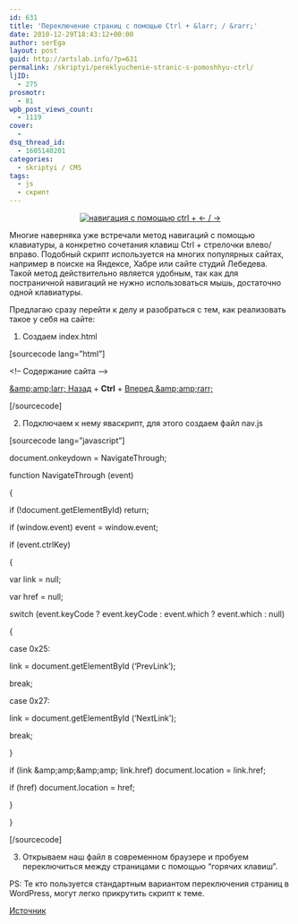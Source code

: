 ```yaml
---
id: 631
title: 'Переключение страниц с помощью Ctrl + &larr; / &rarr;'
date: 2010-12-29T18:43:12+00:00
author: serEga
layout: post
guid: http://artslab.info/?p=631
permalink: /skriptyi/pereklyuchenie-stranic-s-pomoshhyu-ctrl/
ljID:
  - 275
prosmotr:
  - 81
wpb_post_views_count:
  - 1119
cover:
  -
dsq_thread_id:
  - 1605140201
categories:
  - skriptyi / CMS
tags:
  - js
  - скрипт
---
```

<center>
  <a href="http://artslab.info/wp-content/uploads/navigation.jpg"><img src="http://artslab.info/wp-content/uploads/navigation.jpg" alt="навигация с помощью ctrl + &larr; / &rarr;" title="navigation" /></a>
</center>

Многие наверняка уже встречали метод навигаций с помощью клавиатуры, а конкретно сочетания клавиш Ctrl + стрелочки влево/вправо. Подобный скрипт используется на многих популярных сайтах, например в поиске на Яндексе, Хабре или сайте студий Лебедева. Такой метод действительно является удобным, так как для постраничной навигаций не нужно использоваться мышь, достаточно одной клавиатуры.

Предлагаю сразу перейти к делу и разобраться с тем, как реализовать такое у себя на сайте:

1. Создаем index.html

[sourcecode lang=&#8221;html&#8221;]<html>

<head>

<script type="text/javascript" src="nav.js"></script>

<link rel="prev" href="page-1.html" id="NextLink" />

<link rel="next" href="page-3.html" id="PrevLink" />

</head>

<body>

<!&#8211; Содержание сайта &#8211;>

<a href="page-1.html">&amp;amp;amp;larr; Назад</a> + <b>Ctrl</b> + <a href="page-3.html">Вперед &amp;amp;amp;rarr;</a>

</body>

</html>

[/sourcecode]<!--more-->

2. Подключаем к нему яваскрипт, для этого создаем файл nav.js

[sourcecode lang=&#8221;javascript&#8221;]

document.onkeydown = NavigateThrough;

function NavigateThrough (event)

{

if (!document.getElementById) return;

if (window.event) event = window.event;

if (event.ctrlKey)

{

var link = null;

var href = null;

switch (event.keyCode ? event.keyCode : event.which ? event.which : null)

{

case 0x25:

link = document.getElementById (&#8216;PrevLink&#8217;);

break;

case 0x27:

link = document.getElementById (&#8216;NextLink&#8217;);

break;

}

if (link &amp;amp;amp;&amp;amp;amp; link.href) document.location = link.href;

if (href) document.location = href;

}

}

[/sourcecode]

3. Открываем наш файл в современном браузере и пробуем переключиться между страницами с помощью &#8220;горячих клавиш&#8221;.

PS: Те кто пользуется стандартным вариантом переключения страниц в WordPress, могут легко прикрутить скрипт к теме.

[Источник](http://designn.org.ua/blog/ru/14.htm)